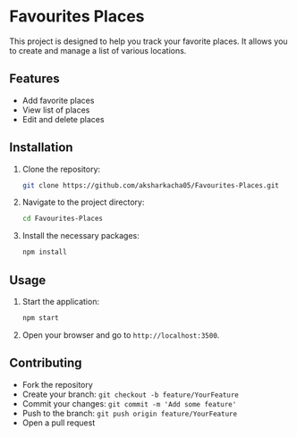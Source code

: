 # Favourites Places

This project is designed to help you track your favorite places. It allows you to create and manage a list of various locations.

## Features

- Add favorite places
- View list of places
- Edit and delete places

## Installation

1. Clone the repository:

    ```bash
    git clone https://github.com/aksharkacha05/Favourites-Places.git
    ```

2. Navigate to the project directory:

    ```bash
    cd Favourites-Places
    ```

3. Install the necessary packages:

    ```bash
    npm install
    ```

## Usage

1. Start the application:

    ```bash
    npm start
    ```

2. Open your browser and go to `http://localhost:3500`.

## Contributing

- Fork the repository
- Create your branch: `git checkout -b feature/YourFeature`
- Commit your changes: `git commit -m 'Add some feature'`
- Push to the branch: `git push origin feature/YourFeature`
- Open a pull request


